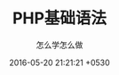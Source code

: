 ---
layout: page
title:  "PHP基础语法"
subtitle: "怎么学怎么做"
date:   2016-05-20 21:21:21 +0530
categories: ["语言语法与常用模块"]
---